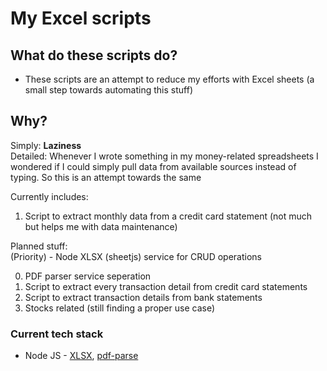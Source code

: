 # My Excel scripts

## What do these scripts do?

- These scripts are an attempt to reduce my efforts with Excel sheets (a small step towards automating this stuff)

## Why?

Simply: **Laziness**  
Detailed: Whenever I wrote something in my money-related spreadsheets I wondered if I could simply pull data from available sources instead of typing. So this is an attempt towards the same

Currently includes:

1. Script to extract monthly data from a credit card statement (not much but helps me with data maintenance)

Planned stuff:  
(Priority) - Node XLSX (sheetjs) service for CRUD operations

0. PDF parser service seperation
1. Script to extract every transaction detail from credit card statements
2. Script to extract transaction details from bank statements
3. Stocks related (still finding a proper use case)

### Current tech stack

- Node JS - [XLSX](https://www.npmjs.com/package/xlsx), [pdf-parse](https://www.npmjs.com/package/pdf-parse)
